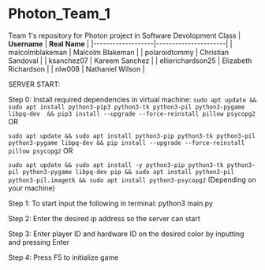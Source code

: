 # Photon_Team_1
Team 1's repository for Photon project in Software Devolopment Class
| **Username**      | **Real Name**        |
|-------------------|----------------------|
| malcolmblakeman   | Malcolm Blakeman     |
| polaroidtommy     | Christian Sandoval   |
| ksanchez07        | Kareem Sanchez       |
| ellierichardson25 | Elizabeth Richardson |
| nlw008            | Nathaniel Wilson     |


SERVER START:

Step 0: Install required dependencies in virtual machine: ```sudo apt update && sudo apt install python3-pip3 python3-tk python3-pil python3-pygame libpq-dev  && pip3 install --upgrade --force-reinstall pillow psycopg2``` OR 

```sudo apt update && sudo apt install python3-pip python3-tk python3-pil python3-pygame libpq-dev && pip install --upgrade --force-reinstall pillow psycopg2``` OR 

```sudo apt update && sudo apt install -y python3-pip python3-tk python3-pil python3-pygame libpq-dev pip && sudo apt install python3-pil python3-pil.imagetk && sudo apt install python3-psycopg2``` (Depending on your machine)

Step 1: To start input the following in terminal: python3 main.py

Step 2: Enter the desired ip address so the server can start

Step 3: Enter player ID and hardware ID on the desired color by inputting and pressing Enter

Step 4: Press F5 to initialize game
